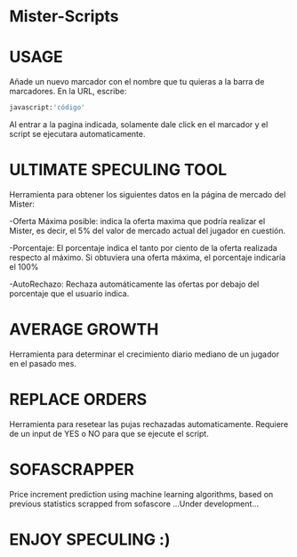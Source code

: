 # Mister-Scripts

# USAGE
Añade un nuevo marcador con el nombre que tu quieras a la barra de marcadores. En la URL, escribe: 
```bash 
javascript:'código' 
```
Al entrar a la pagina indicada, solamente dale click en el marcador y el script se ejecutara automaticamente.

# ULTIMATE SPECULING TOOL
Herramienta para obtener los siguientes datos en la página de mercado del Mister:

-Oferta Máxima posible: indica la oferta maxima que podría realizar el Mister, es decir, el 5% del valor de mercado actual del jugador en cuestión.

-Porcentaje: El porcentaje indica el tanto por ciento de la oferta realizada respecto al máximo. Si obtuviera una oferta máxima, el porcentaje indicaría el 100%

-AutoRechazo: Rechaza automáticamente las ofertas por debajo del porcentaje que el usuario indica.

# AVERAGE GROWTH
Herramienta para determinar el crecimiento diario mediano de un jugador en el pasado mes.

# REPLACE ORDERS
Herramienta para resetear las pujas rechazadas automaticamente. Requiere de un input de YES o NO para que se ejecute el script.

# SOFASCRAPPER
Price increment prediction using machine learning algorithms, based on previous statistics scrapped from sofascore
...Under development...

# ENJOY SPECULING :)
